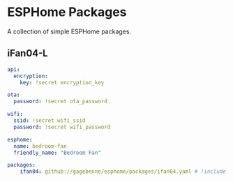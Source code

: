 # ESPHome Packages

A collection of simple ESPHome packages.

## iFan04-L

```yaml
api:
  encryption:
    key: !secret encryption_key

ota:
  password: !secret ota_password

wifi:
  ssid: !secret wifi_ssid
  password: !secret wifi_password

esphome:
  name: bedroom-fan
  friendly_name: "Bedroom Fan"

packages:
    ifan04: github://gagebenne/esphome/packages/ifan04.yaml # !include ifan04.yaml (locally)
```
